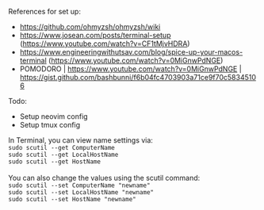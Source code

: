 References for set up:</br>
- https://github.com/ohmyzsh/ohmyzsh/wiki</br>
- https://www.josean.com/posts/terminal-setup (https://www.youtube.com/watch?v=CF1tMjvHDRA)</br>
- https://www.engineeringwithutsav.com/blog/spice-up-your-macos-terminal (https://www.youtube.com/watch?v=0MiGnwPdNGE)</br>
- POMODORO | https://www.youtube.com/watch?v=0MiGnwPdNGE | https://gist.github.com/bashbunni/f6b04fc4703903a71ce9f70c58345106</br>

Todo:
- Setup neovim config
- Setup tmux config

In Terminal, you can view name settings via:</br>
```sudo scutil --get ComputerName```</br>
```sudo scutil --get LocalHostName```</br>
```sudo scutil --get HostName```</br>
</br>
You can also change the values using the scutil command:</br>
```sudo scutil --set ComputerName "newname"```</br>
```sudo scutil --set LocalHostName "newname"```</br>
```sudo scutil --set HostName "newname"```</br>

